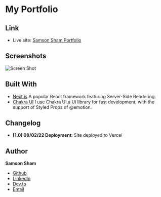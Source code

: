 # My Portfolio

## Link

- Live site: [Samson Sham Portfolio](https://samson-sham-portfolio.vercel.app/ "Portfolio Site")

## Screenshots

![Screen Shot](https://ik.imagekit.io/c5xc1x6srka/screenshot/protfolio-homepage-screen_3clrSyMDw.png)

## Built With

- [Next.js](https://samson-sham-portfolio.vercel.app/) A popular React framework featuring Server-Side Rendering.
- [Chakra UI](https://chakra-ui.com) I use Chakra UI,a UI library for fast development, with the support of Styled Props of @emotion.

## Changelog

- **[1.0] 08/02/22 Deployment**: Site deployed to Vercel

## Author

**Samson Sham**

- [Github](https://github.com/samsonsham)
- [LinkedIn](https://www.linkedin.com/in/samson-sham/)
- [Dev.to](https://dev.to/samsonsham)
- [Email](mailto:samsonshamdev@gmail.com)
